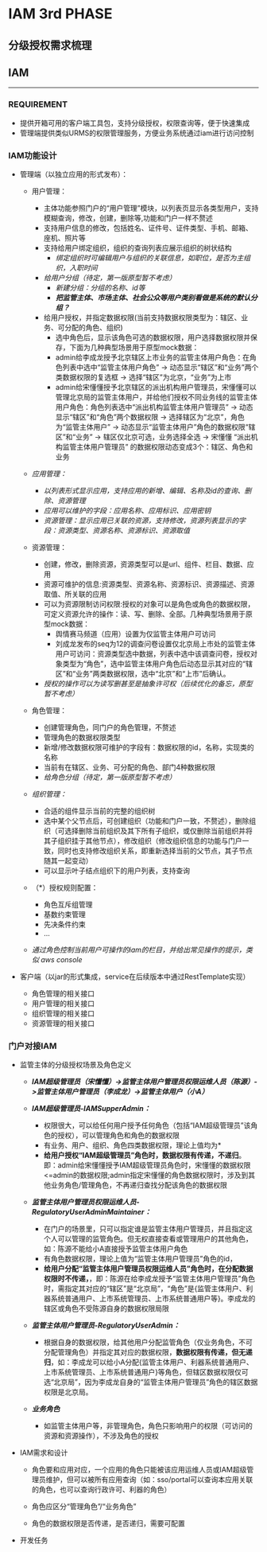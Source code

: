 # IAM 3rd PHASE

## 分级授权需求梳理

## IAM

----------------------------

### REQUIREMENT

- 提供开箱可用的客户端工具包，支持分级授权，权限查询等，便于快速集成
- 管理端提供类似URMS的权限管理服务，方便业务系统通过iam进行访问控制

### IAM功能设计

- 管理端（以独立应用的形式发布）：

  - 用户管理：
    - 主体功能参照门户的“用户管理”模块，以列表页显示各类型用户，支持模糊查询，修改，创建，删除等,功能和门户一样不赘述
    - 支持用户信息的修改，包括姓名、证件号、证件类型、手机、邮箱、座机、照片等
    - 支持给用户绑定组织，组织的查询列表应展示组织的树状结构
      - *绑定组织时可编辑用户与组织的关联信息，如职位，是否为主组织，入职时间*
    - *给用户分组（待定，第一版原型暂不考虑）*
      - *新建分组：分组的名称、id等*
      - ***把监管主体、市场主体、社会公众等用户类别看做是系统的默认分组？***
    - 给用户授权，并指定数据权限(当前支持数据权限类型为：辖区、业务、可分配的角色、组织)
      - 选中角色后，显示该角色可选的数据权限，用户选择数据权限并保存，下面为几种典型场景用于原型mock数据：
      - admin给李成龙授予北京辖区上市业务的监管主体用户角色：在角色列表中选中“监管主体用户角色” -> 动态显示“辖区”和“业务”两个类数据权限的复选框 -> 选择“辖区”为北京，“业务”为上市
      - admin给宋懂懂授予北京辖区的派出机构用户管理员，宋懂懂可以管理北京局的监管主体用户，并给他们授权不同业务线的监管主体用户角色：角色列表选中“派出机构监管主体用户管理员” -> 动态显示“辖区”和“角色”两个数据权限 -> 选择辖区为“北京”，角色为“监管主体用户” -> 动态显示“监管主体用户”角色的数据权限“辖区”和“业务” -> 辖区仅北京可选，业务选择全选 -> 宋懂懂 “派出机构监管主体用户管理员” 的数据权限动态变成3个：辖区、角色和业务

  - *应用管理：*
    - *以列表形式显示应用，支持应用的新增、编辑、名称及id的查询、删除、资源管理*
    - *应用可以维护的字段：应用名称、应用标识、应用密钥*
    - *资源管理：显示应用已关联的资源，支持修改，资源列表显示的字段：资源类型、资源名称、资源标识、资源取值*

  - 资源管理：
    - 创建，修改，删除资源，资源类型可以是url、组件、栏目、数据、应用
    - 资源可维护的信息:资源类型、资源名称、资源标识、资源描述、资源取值、所关联的应用
    - 可以为资源限制访问权限:授权的对象可以是角色或角色的数据权限，可定义资源允许的操作：读、写、删除、全部。几种典型场景用于原型mock数据：
      - 舆情赛马频道（应用）设置为仅监管主体用户可访问
      - 刘成龙发布的seq为12的调查问卷设置仅北京局上市处的监管主体用户可访问：资源类型选中数据，列表中选中该调查问卷，授权对象类型为“角色”，选中监管主体用户角色后动态显示其对应的“辖区”和“业务”两类数据权限，选中“北京”和“上市”后确认。
    - *授权的操作可以为读写删甚至是抽象许可权（后续优化的备忘，原型暂不考虑）*

  - 角色管理：
    - 创建管理角色，同门户的角色管理，不赘述
    - 管理角色的数据权限类型
    - 新增/修改数据权限可维护的字段有：数据权限的id，名称，实现类的名称
    - 当前有在辖区、业务、可分配的角色、部门4种数据权限
    - *给角色分组（待定，第一版原型暂不考虑）*

  - *组织管理：*
    - 合适的组件显示当前的完整的组织树
    - 选中某个父节点后，可创建组织（功能和门户一致，不赘述），删除组织（可选择删除当前组织及其下所有子组织，或仅删除当前组织并将其子组织挂于其他节点），修改组织（修改组织信息的功能与门户一致，同时也支持修改组织关系，即重新选择当前的父节点，其子节点随其一起变动）
    - 可以显示叶子结点组织下的用户列表，支持查询

  - （*）授权规则配置：
    - 角色互斥组管理
    - 基数约束管理
    - 先决条件约束
    - ...

  - *通过角色控制当前用户可操作的iam的栏目，并给出常见操作的提示，类似 aws console*

- 客户端（以jar的形式集成，service在后续版本中通过RestTemplate实现）
  - 角色管理的相关接口
  - 用户管理的相关接口
  - 组织管理的相关接口
  - 资源管理的相关接口

### 门户对接IAM

- 监管主体的分级授权场景及角色定义
  - ***IAM超级管理员（宋懂懂）->监管主体用户管理员权限运维人员（陈源）->监管主体用户管理员（李成龙）->监管主体用户（小A）***

  - ***IAM超级管理员-IAMSupperAdmin：***
    - 权限很大，可以给任何用户授予任何角色（包括“IAM超级管理员”该角色的授权），可以管理角色和角色的数据权限
    - 有业务、用户、组织、角色四类数据权限，理论上值均为*
    - **给用户授权“IAM超级管理员”角色时，数据权限有传递，不递归**。即：admin给宋懂懂授予IAM超级管理员角色时，宋懂懂的数据权限<=admin的数据权限;admin指定宋懂懂的角色数据权限时，涉及到其他业务角色/管理角色，不再递归查找分配该角色的数据权限

  - ***监管主体用户管理员权限运维人员-RegulatoryUserAdminMaintainer：***
    - 在门户的场景里，只可以指定谁是监管主体用户管理员，并且指定这个人可以管理的监管角色。但无权直接查看或管理用户的其他角色，如：陈源不能给小A直接授予监管主体用户角色
    - 有角色数据权限，理论上值为“监管主体用户管理员”角色的id，
    - **给用户分配“监管主体用户管理员权限运维人员”角色时，在分配数据权限时不传递，**，即：陈源在给李成龙授予“监管主体用户管理员”角色时，需指定其对应的“辖区”是“北京局”，“角色”是{监管主体用户、利器系统普通用户、上市系统管理员、上市系统普通用户等}。李成龙的辖区或角色不受陈源自身的数据权限局限
  
  - ***监管主体用户管理员-RegulatoryUserAdmin：***
    - 根据自身的数据权限，给其他用户分配监管角色（仅业务角色，不可分配管理角色）并指定其对应的数据权限，**数据权限有传递，但无递归**，如：李成龙可以给小A分配{监管主体用户、利器系统普通用户、上市系统管理员、上市系统普通用户}等角色，但辖区数据权限仅可选“北京局”，因为李成龙自身的“监管主体用户管理员”角色的辖区数据权限是北京局。
  
  - ***业务角色***
    - 如监管主体用户等，非管理角色，角色只影响用户的权限（可访问的资源和资源操作），不涉及角色的授权

- IAM需求和设计
  - 角色要和应用对应，一个应用的角色只能被该应用运维人员或IAM超级管理员维护，但可以被所有应用查询（如：sso/portal可以查询本应用关联的角色，也可以查询行政许可、利器的角色）

  - 角色应区分“管理角色”/“业务角色”

  - 角色的数据权限是否传递，是否递归，需要可配置

- 开发任务
